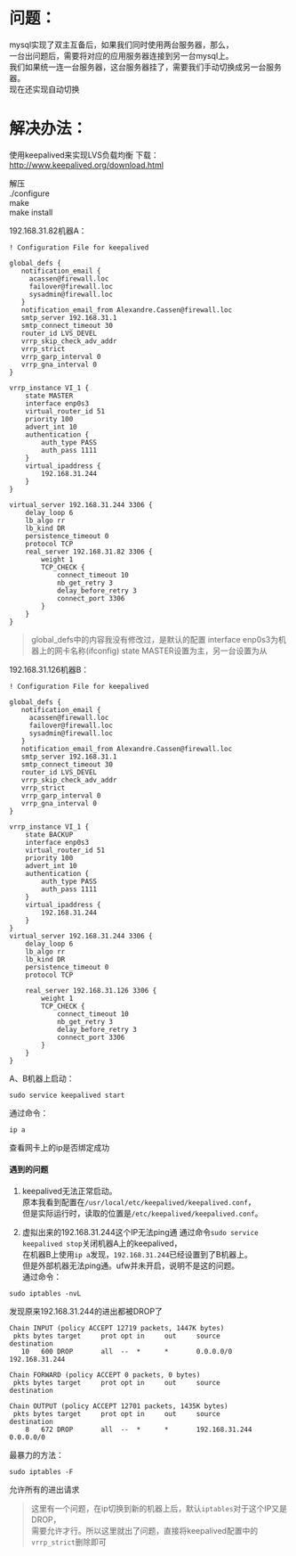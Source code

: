 # 问题：
mysql实现了双主互备后，如果我们同时使用两台服务器，那么，  
一台出问题后，需要将对应的应用服务器连接到另一台mysql上。  
我们如果统一连一台服务器，这台服务器挂了，需要我们手动切换成另一台服务器。  
现在还实现自动切换

# 解决办法：
使用keepalived来实现LVS负载均衡
下载：http://www.keepalived.org/download.html

解压  
./configure  
make  
make install  

192.168.31.82机器A：
```
! Configuration File for keepalived

global_defs {
   notification_email {
     acassen@firewall.loc
     failover@firewall.loc
     sysadmin@firewall.loc
   }
   notification_email_from Alexandre.Cassen@firewall.loc
   smtp_server 192.168.31.1
   smtp_connect_timeout 30
   router_id LVS_DEVEL
   vrrp_skip_check_adv_addr
   vrrp_strict
   vrrp_garp_interval 0
   vrrp_gna_interval 0
}

vrrp_instance VI_1 {
    state MASTER
    interface enp0s3
    virtual_router_id 51
    priority 100
    advert_int 10
    authentication {
        auth_type PASS
        auth_pass 1111
    }
    virtual_ipaddress {
        192.168.31.244
    }
}

virtual_server 192.168.31.244 3306 {
    delay_loop 6
    lb_algo rr
    lb_kind DR
    persistence_timeout 0
    protocol TCP
    real_server 192.168.31.82 3306 {
        weight 1
        TCP_CHECK {
            connect_timeout 10
            nb_get_retry 3
            delay_before_retry 3
            connect_port 3306
        }
    }
}
```
> global_defs中的内容我没有修改过，是默认的配置
> interface enp0s3为机器上的网卡名称(ifconfig)
> state MASTER设置为主，另一台设置为从


192.168.31.126机器B：
```
! Configuration File for keepalived

global_defs {
   notification_email {
     acassen@firewall.loc
     failover@firewall.loc
     sysadmin@firewall.loc
   }
   notification_email_from Alexandre.Cassen@firewall.loc
   smtp_server 192.168.31.1
   smtp_connect_timeout 30
   router_id LVS_DEVEL
   vrrp_skip_check_adv_addr
   vrrp_strict
   vrrp_garp_interval 0
   vrrp_gna_interval 0
}

vrrp_instance VI_1 {
    state BACKUP
    interface enp0s3
    virtual_router_id 51
    priority 100
    advert_int 10
    authentication {
        auth_type PASS
        auth_pass 1111
    }
    virtual_ipaddress {
        192.168.31.244
    }
}
virtual_server 192.168.31.244 3306 {
    delay_loop 6
    lb_algo rr
    lb_kind DR
    persistence_timeout 0
    protocol TCP

    real_server 192.168.31.126 3306 {
        weight 1
        TCP_CHECK {
            connect_timeout 10
            nb_get_retry 3
            delay_before_retry 3
            connect_port 3306
        }
    }
}
```

A、B机器上启动：
```
sudo service keepalived start
```

通过命令：
```
ip a
```
查看网卡上的ip是否绑定成功

#### 遇到的问题
1. keepalived无法正常启动。  
原本我看到配置在```/usr/local/etc/keepalived/keepalived.conf```，  
但是实际运行时，读取的位置是```/etc/keepalived/keepalived.conf```。  

2. 虚拟出来的192.168.31.244这个IP无法ping通
通过命令```sudo service keepalived stop```关闭机器A上的keepalived，  
在机器B上使用```ip a```发现，```192.168.31.244```已经设置到了B机器上。  
但是外部机器无法ping通。ufw并未开启，说明不是这的问题。  
通过命令：
```
sudo iptables -nvL
```
发现原来192.168.31.244的进出都被DROP了
```
Chain INPUT (policy ACCEPT 12719 packets, 1447K bytes)
 pkts bytes target     prot opt in     out     source               destination
   10   600 DROP       all  --  *      *       0.0.0.0/0            192.168.31.244

Chain FORWARD (policy ACCEPT 0 packets, 0 bytes)
 pkts bytes target     prot opt in     out     source               destination

Chain OUTPUT (policy ACCEPT 12701 packets, 1435K bytes)
 pkts bytes target     prot opt in     out     source               destination
    8   672 DROP       all  --  *      *       192.168.31.244       0.0.0.0/0
```
最暴力的方法：
```
sudo iptables -F
```
允许所有的进出请求

> 这里有一个问题，在ip切换到新的机器上后，默认```iptables```对于这个IP又是DROP，  
> 需要允许才行。所以这里就出了问题，直接将keepalived配置中的```vrrp_strict```删除即可
